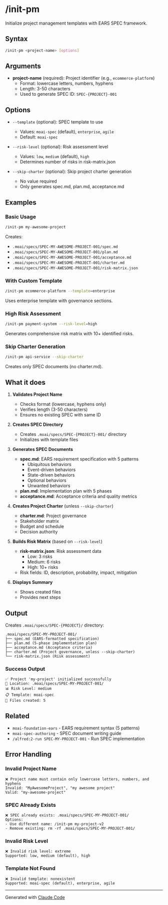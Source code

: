 # /init-pm

Initialize project management templates with EARS SPEC framework.

## Syntax

```bash
/init-pm <project-name> [options]
```

## Arguments

- **project-name** (required): Project identifier (e.g., `ecommerce-platform`)
  - Format: lowercase letters, numbers, hyphens
  - Length: 3-50 characters
  - Used to generate SPEC ID: `SPEC-{PROJECT}-001`

## Options

- `--template` (optional): SPEC template to use
  - Values: `moai-spec` (default), `enterprise`, `agile`
  - Default: `moai-spec`

- `--risk-level` (optional): Risk assessment level
  - Values: `low`, `medium` (default), `high`
  - Determines number of risks in risk-matrix.json

- `--skip-charter` (optional): Skip project charter generation
  - No value required
  - Only generates spec.md, plan.md, acceptance.md

## Examples

### Basic Usage
```bash
/init-pm my-awesome-project
```

Creates:
- `.moai/specs/SPEC-MY-AWESOME-PROJECT-001/spec.md`
- `.moai/specs/SPEC-MY-AWESOME-PROJECT-001/plan.md`
- `.moai/specs/SPEC-MY-AWESOME-PROJECT-001/acceptance.md`
- `.moai/specs/SPEC-MY-AWESOME-PROJECT-001/charter.md`
- `.moai/specs/SPEC-MY-AWESOME-PROJECT-001/risk-matrix.json`

### With Custom Template
```bash
/init-pm ecommerce-platform --template=enterprise
```

Uses enterprise template with governance sections.

### High Risk Assessment
```bash
/init-pm payment-system --risk-level=high
```

Generates comprehensive risk matrix with 10+ identified risks.

### Skip Charter Generation
```bash
/init-pm api-service --skip-charter
```

Creates only SPEC documents (no charter.md).

## What it does

1. **Validates Project Name**
   - Checks format (lowercase, hyphens only)
   - Verifies length (3-50 characters)
   - Ensures no existing SPEC with same ID

2. **Creates SPEC Directory**
   - Creates `.moai/specs/SPEC-{PROJECT}-001/` directory
   - Initializes with template files

3. **Generates SPEC Documents**
   - **spec.md**: EARS requirement specification with 5 patterns
     * Ubiquitous behaviors
     * Event-driven behaviors
     * State-driven behaviors
     * Optional behaviors
     * Unwanted behaviors
   - **plan.md**: Implementation plan with 5 phases
   - **acceptance.md**: Acceptance criteria and quality metrics

4. **Creates Project Charter** (unless `--skip-charter`)
   - **charter.md**: Project governance
   - Stakeholder matrix
   - Budget and schedule
   - Decision authority

5. **Builds Risk Matrix** (based on `--risk-level`)
   - **risk-matrix.json**: Risk assessment data
     * Low: 3 risks
     * Medium: 6 risks
     * High: 10+ risks
   - Risk fields: ID, description, probability, impact, mitigation

6. **Displays Summary**
   - Shows created files
   - Provides next steps

## Output

Creates `.moai/specs/SPEC-{PROJECT}/` directory:

```
.moai/specs/SPEC-MY-PROJECT-001/
├── spec.md (EARS-formatted specification)
├── plan.md (5-phase implementation plan)
├── acceptance.md (Acceptance criteria)
├── charter.md (Project governance, unless --skip-charter)
└── risk-matrix.json (Risk assessment)
```

### Success Output
```
✅ Project 'my-project' initialized successfully
📁 Location: .moai/specs/SPEC-MY-PROJECT-001/
📊 Risk Level: medium
📋 Template: moai-spec
📝 Files created: 5
```

## Related

- `moai-foundation-ears` - EARS requirement syntax (5 patterns)
- `moai-spec-authoring` - SPEC document writing guide
- `/alfred:2-run SPEC-MY-PROJECT-001` - Run SPEC implementation

## Error Handling

### Invalid Project Name
```
❌ Project name must contain only lowercase letters, numbers, and hyphens
Invalid: "MyAwesomeProject", "my awesome project"
Valid: "my-awesome-project"
```

### SPEC Already Exists
```
❌ SPEC already exists: .moai/specs/SPEC-MY-PROJECT-001/
Options:
- Use different name: /init-pm my-project-v2
- Remove existing: rm -rf .moai/specs/SPEC-MY-PROJECT-001/
```

### Invalid Risk Level
```
❌ Invalid risk level: extreme
Supported: low, medium (default), high
```

### Template Not Found
```
❌ Invalid template: nonexistent
Supported: moai-spec (default), enterprise, agile
```

---

Generated with [Claude Code](https://claude.com/claude-code)

